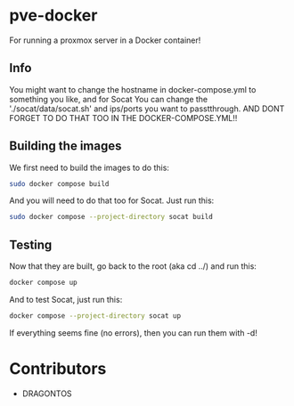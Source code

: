 # pve-docker
For running a proxmox server in a Docker container!

## Info
You might want to change the hostname in docker-compose.yml to something you like, and for Socat
You can change the './socat/data/socat.sh' and ips/ports you want to passtthrough. AND DONT FORGET TO DO THAT
TOO IN THE DOCKER-COMPOSE.YML!!

## Building the images
We first need to build the images to do this:
```bash
sudo docker compose build
```
And you will need to do that too for Socat. Just run this:
```bash
sudo docker compose --project-directory socat build
```

## Testing
Now that they are built, go back to the root (aka cd ../) and run this:
```bash
docker compose up
```
And to test Socat, just run this:
```bash
docker compose --project-directory socat up
```
If everything seems fine (no errors), then you can run them with -d!

# Contributors
- DRAGONTOS


